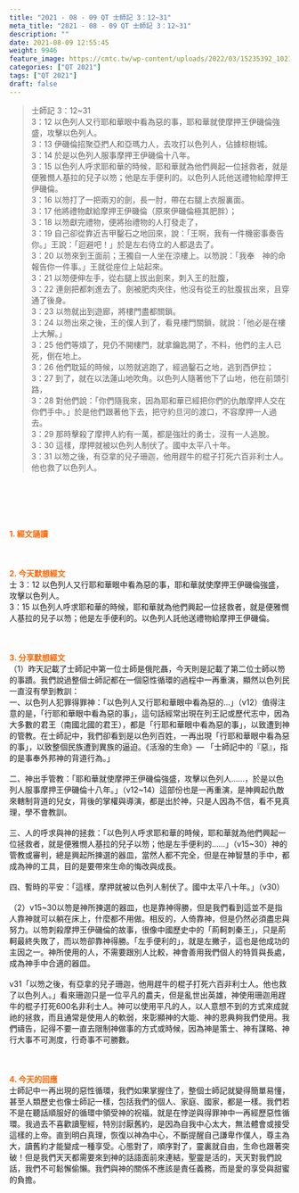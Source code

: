 ```yaml
---
title: "2021 - 08 - 09 QT 士師記 3：12~31"
meta_title: "2021 - 08 - 09 QT 士師記 3：12~31"
description: ""
date: 2021-08-09 12:55:45
weight: 9946
feature_image: https://cmtc.tw/wp-content/uploads/2022/03/15235392_10211799862337740_180693556567566654_o-1.webp
categories: ["QT 2021"]
tags: ["QT 2021"]
draft: false
---
```


<blockquote>士師記 3：12~31<br />
3：12 以色列人又行耶和華眼中看為惡的事，耶和華就使摩押王伊磯倫強盛，攻擊以色列人。<br />
3：13 伊磯倫招聚亞捫人和亞瑪力人，去攻打以色列人，佔據棕樹城。<br />
3：14 於是以色列人服事摩押王伊磯倫十八年。<br />
3：15 以色列人呼求耶和華的時候，耶和華就為他們興起一位拯救者，就是便雅憫人基拉的兒子以笏；他是左手便利的。以色列人託他送禮物給摩押王伊磯倫。<br />
3：16 以笏打了一把兩刃的劍，長一肘，帶在右腿上衣服裏面。<br />
3：17 他將禮物獻給摩押王伊磯倫（原來伊磯倫極其肥胖）；<br />
3：18 以笏獻完禮物，便將抬禮物的人打發走了，<br />
3：19 自己卻從靠近吉甲鑿石之地回來，說：「王啊，我有一件機密事奏告你。」王說：「迴避吧！」於是左右侍立的人都退去了。<br />
3：20 以笏來到王面前；王獨自一人坐在涼樓上。以笏說：「我奉　神的命報告你一件事。」王就從座位上站起來。<br />
3：21 以笏便伸左手，從右腿上拔出劍來，刺入王的肚腹，<br />
3：22 連劍把都刺進去了。劍被肥肉夾住，他沒有從王的肚腹拔出來，且穿通了後身。<br />
3：23 以笏就出到遊廊，將樓門盡都關鎖。<br />
3：24 以笏出來之後，王的僕人到了，看見樓門關鎖，就說：「他必是在樓上大解。」<br />
3：25 他們等煩了，見仍不開樓門，就拿鑰匙開了，不料，他們的主人已死，倒在地上。<br />
3：26 他們耽延的時候，以笏就逃跑了，經過鑿石之地，逃到西伊拉；<br />
3：27 到了，就在以法蓮山地吹角。以色列人隨著他下了山地，他在前頭引路，<br />
3：28 對他們說：「你們隨我來，因為耶和華已經把你們的仇敵摩押人交在你們手中。」於是他們跟著他下去，把守約旦河的渡口，不容摩押一人過去。<br />
3：29 那時擊殺了摩押人約有一萬，都是強壯的勇士，沒有一人逃脫。<br />
3：30 這樣，摩押就被以色列人制伏了。國中太平八十年。<br />
3：31 以笏之後，有亞拿的兒子珊迦，他用趕牛的棍子打死六百非利士人。他也救了以色列人。</blockquote><br />
&nbsp;<br />
<br />
&nbsp;<br />
<br />
<span style="color: #ff6600;"><strong>1. </strong><strong>經文誦讀</strong></span><br />
<br />
<span style="color: #ff6600;"><strong> </strong></span><br />
<br />
<span style="color: #ff6600;"><strong>2. 今天默想</strong><strong>經文<br />
</strong></span>士 3：12 以色列人又行耶和華眼中看為惡的事，耶和華就使摩押王伊磯倫強盛，攻擊以色列人。<br />
3：15 以色列人呼求耶和華的時候，耶和華就為他們興起一位拯救者，就是便雅憫人基拉的兒子以笏；他是左手便利的。以色列人託他送禮物給摩押王伊磯倫。<br />
<br />
&nbsp;<br />
<br />
<span style="color: #ff6600;"><strong>3. 分享默想經文<br />
</strong></span>（1）昨天記載了士師記中第一位士師是俄陀聶，今天則是記載了第二位士師以笏的事蹟。我們說過整個士師記都在一個惡性循環的過程中一再重演，顯然以色列民一直沒有學到教訓：<br />
一、以色列人犯罪得罪神：「以色列人又行耶和華眼中看為惡的…」（v12）值得注意的是，「行耶和華眼中看為惡的事」，這句話經常出現在列王記或歷代志中，因為大多數的君王（南國北國的君王），都是「行耶和華眼中看為惡的事」，以致遭到神的管教。在士師記中，我們卻看到是以色列百姓，一再出現「行耶和華眼中看為惡的事」，以致整個民族遭到異族的逼迫。《活潑的生命》— 「士師記中的『惡』，指的是事奉外邦神的背道行為。」<br />
<br />
二、神出手管教：「耶和華就使摩押王伊磯倫強盛，攻擊以色列人……，於是以色列人服事摩押王伊磯倫十八年。」（v12~14）這部份也是一再重演，是神興起仇敵來轄制背道的兒女，背後的掌權與導演，都是出於神，只是人因為不信，看不見真理，學不會教訓。<br />
<br />
三、人的呼求與神的拯救：「以色列人呼求耶和華的時候，耶和華就為他們興起一位拯救者，就是便雅憫人基拉的兒子以笏；他是左手便利的……」（v15~30）神的管教或審判，總是興起所揀選的器皿，當然人都不完全，但是在神智慧的手中，都成為神的工具，目的是要帶來生命的悔改與成長。<br />
<br />
四、暫時的平安：「這樣，摩押就被以色列人制伏了。國中太平八十年。」（v30）<br />
<br />
（2）v15~30以笏是神所揀選的器皿，也是靠神得勝，但是我們看到這並不是指人靠神就可以躺在床上，什麼都不用做。相反的，人倚靠神，但是仍然必須盡忠與努力。以笏刺殺摩押王伊磯倫的故事，很像中國歷史中的「荊軻刺秦王」，只是荊軻最終失敗了，而以笏卻靠神得勝。「左手便利的」，就是左撇子，這也是他成功的主因之一。神所使用的人，不需要跟別人比較，神會善用我們個人的特質與長處，成為神手中合適的器皿。<br />
<br />
v31「以笏之後，有亞拿的兒子珊迦，他用趕牛的棍子打死六百非利士人。他也救了以色列人。」看來珊迦只是一位平凡的農夫，但是亂世出英雄，神使用珊迦用趕牛的棍子打死600名非利士人。神可以使用平凡的人，以人意想不到的方式來成就祂的拯救，而且通常是使用人的軟弱，來彰顯神的大能、神的恩典夠我們使用。我們禱告，記得不要一直去限制神做事的方式或時候，因為神是策士、神有謀略、神行大事不可測度，行奇事不可勝數。<br />
<br />
&nbsp;<br />
<br />
<span style="color: #ff6600;"><strong>4. 今天的回應<br />
</strong></span>士師記中一再出現的惡性循環，我們如果掌握住了，整個士師記就變得簡單易懂，甚至人類歷史也像士師記一樣，包括我們的個人、家庭、國家，都是一樣。我們若不是在聽話順服好的循環中領受神的祝福，就是在悖逆與得罪神中一再經歷惡性循環。我過去不喜歡讀聖經，特別討厭舊約，是因為自我中心太大，無法體會或接受這樣的上帝。直到明白真理，恢復以神為中心，不斷提醒自己謙卑作僕人，尊主為大，讀舊約才能變成一種享受。心態對了，順序對了，靈裏就自由，生命也跟著突破！但是我們天天都需要來到神的話語面前來連結，聖靈是活的，天天對我們說話，我們不可鬆懈偷懶。我們與神的關係不應該是責任義務，而是愛的享受與甜蜜的負擔。<br />
<br />
&nbsp;
        